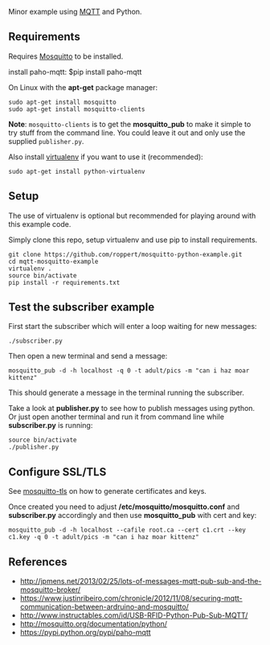 
Minor example using [MQTT](http://en.wikipedia.org/wiki/Mqtt) and Python.

## Requirements
Requires [Mosquitto](http://mosquitto.org/) to be installed.

install paho-mqtt:
$pip install paho-mqtt

On Linux with the **apt-get** package manager:

    sudo apt-get install mosquitto
    sudo apt-get install mosquitto-clients

**Note**: ``mosquitto-clients`` is to get the **mosquitto_pub** to make it simple to try stuff from the command line. You could leave it out and only use the supplied ``publisher.py``.

Also install [virtualenv](https://pypi.python.org/pypi/virtualenv) if you want to use it (recommended):

    sudo apt-get install python-virtualenv


## Setup
The use of virtualenv is optional but recommended for playing around with this example code.

Simply clone this repo, setup virtualenv and use pip to install requirements.

    git clone https://github.com/roppert/mosquitto-python-example.git
    cd mqtt-mosquitto-example
    virtualenv .
    source bin/activate
    pip install -r requirements.txt


## Test the subscriber example
First start the subscriber which will enter a loop waiting for new messages:

    ./subscriber.py

Then open a new terminal and send a message:

    mosquitto_pub -d -h localhost -q 0 -t adult/pics -m "can i haz moar kittenz"

This should generate a message in the terminal running the subscriber.

Take a look at **publisher.py** to see how to publish messages using python. Or just open another terminal and run it from command line while **subscriber.py** is running:

    source bin/activate
    ./publisher.py


## Configure SSL/TLS

See [mosquitto-tls](http://mosquitto.org/man/mosquitto-tls-7.html) on how to generate certificates and keys.

Once created you need to adjust **/etc/mosquitto/mosquitto.conf** and **subscriber.py** accordingly and then use **mosquitto_pub** with cert and key:

    mosquitto_pub -d -h localhost --cafile root.ca --cert c1.crt --key c1.key -q 0 -t adult/pics -m "can i haz moar kittenz"


## References

 * http://jpmens.net/2013/02/25/lots-of-messages-mqtt-pub-sub-and-the-mosquitto-broker/
 * https://www.justinribeiro.com/chronicle/2012/11/08/securing-mqtt-communication-between-ardruino-and-mosquitto/
 * http://www.instructables.com/id/USB-RFID-Python-Pub-Sub-MQTT/
 * http://mosquitto.org/documentation/python/
 * https://pypi.python.org/pypi/paho-mqtt


